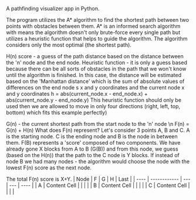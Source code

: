 A pathfinding visualizer app in Python.

The program utilizes the A\* algorithm to find the shortest path between two points with obstacles between them.
A\* is an informed search algorithm with means the algorithm doesn't only brute-force every single path but utilizes a heuristic function that helps to guide the algorithm. The algorithm considers only the most optimal (the shortest path).

H(n) score - a guess of the path distance based on the distance between the 'n' node and the end node.
Heuristic function - it is only a guess based because there can be all sorts of obstacles in the path that we won't know until the algorithm is finished.
In this case, the distance will be estimated based on the 'Manhattan distance' which is the sum of absolute values of differences on the end node s x and y coordinates and the current node x and y coordinates
h = abs(current_node.x - end_node.x) + abs(current_node.y - end_node.y)
This heuristic function should only be used then we are allowed to move in only four directions (right, left, top, bottom) which fits this example perfectly)

G(n) - the current shortest path from the start node to the 'n' node
\n
F(n) = G(n) + H(n)
What does F(n) represent? Let's consider 3 points A, B and C. A is the starting node. C is the ending node and B is the node in between them. F(B) represents a 'score' composed of two components. We have already gone X blocks from A to B (G(B)) and from this node, we guess (based on the H(n)) that the path to the C node is Y blocks. If instead of node B we had many nodes - the algorithm would choose the node with the lowest F(n) score as the next node.

The total F(n) score is X+Y.
| Node | F | G | H | Last |
| ---- | ------------ | --- | --- | ---- |
| A | Content Cell | | | |
| B | Content Cell | | | |
| C | Content Cell | | | |
